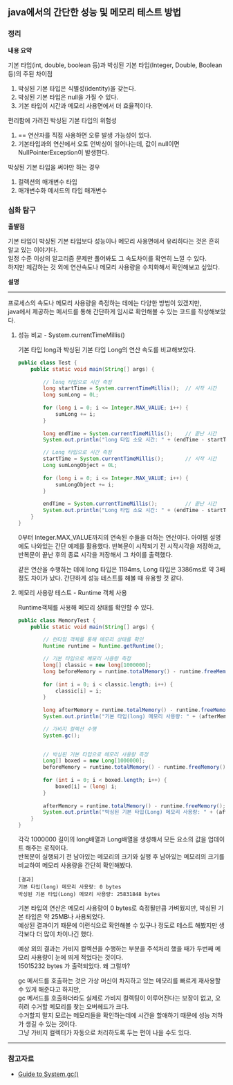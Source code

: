 ## java에서의 간단한 성능 및 메모리 테스트 방법

### 정리

**내용 요약**

기본 타입(int, double, boolean 등)과 박싱된 기본 타입(Integer, Double, Boolean 등)의 주된 차이점
1. 박싱된 기본 타입은 식별성(identity)을 갖는다. 
2. 박싱된 기본 타입은 null을 가질 수 있다.
3. 기본 타입이 시간과 메모리 사용면에서 더 효율적이다.

편리함에 가려진 박싱된 기본 타입의 위험성
1. == 연산자를 직접 사용하면 오류 발생 가능성이 있다.
2. 기본타입과의 연산에서 오토 언박싱이 일어나는데, 값이 null이면 NullPointerException이 발생한다. 

박싱된 기본 타입을 써야만 하는 경우
1. 컬렉션의 매개변수 타입
2. 매개변수화 메서드의 타입 매개변수


### 심화 탐구

**출발점**

기본 타입이 박싱된 기본 타입보다 성능이나 메모리 사용면에서 유리하다는 것은 흔히 알고 있는 이야기다.  
일정 수준 이상의 알고리즘 문제만 풀어봐도 그 속도차이를 확연히 느낄 수 있다.  
하지만 체감하는 것 외에 연산속도나 메모리 사용량을 수치화해서 확인해보고 싶었다.  


**설명**

<hr>

프로세스의 속도나 메모리 사용량을 측정하는 데에는 다양한 방법이 있겠지만,  
java에서 제공하는 메서드를 통해 간단하게 임시로 확인해볼 수 있는 코드를 작성해보았다.

1. 성능 비교 - System.currentTimeMillis()

    기본 타입 long과 박싱된 기본 타입 Long의 연산 속도를 비교해보았다.
    ```java
    public class Test {
        public static void main(String[] args) {
            
            // long 타입으로 시간 측정
            long startTime = System.currentTimeMillis();  // 시작 시간
            long sumLong = 0L;
            
            for (long i = 0; i <= Integer.MAX_VALUE; i++) {
                sumLong += i;
            }
            
            long endTime = System.currentTimeMillis();    // 끝난 시간
            System.out.println("long 타입 소요 시간: " + (endTime - startTime) + "ms");		// long 타입 소요 시간: 1194ms

            // Long 타입으로 시간 측정
            startTime = System.currentTimeMillis();       // 시작 시간
            Long sumLongObject = 0L;
            
            for (long i = 0; i <= Integer.MAX_VALUE; i++) {
                sumLongObject += i;
            }
            
            endTime = System.currentTimeMillis();         // 끝난 시간
            System.out.println("Long 타입 소요 시간: " + (endTime - startTime) + "ms");		// Long 타입 소요 시간: 3386ms
        }
    }
    ```
    0부터 Integer.MAX_VALUE까지의 연속된 수들을 더하는 연산이다. 아이템 설명에도 나와있는 간단 예제를 활용했다.
    반복문이 시작되기 전 시작시각을 저장하고, 반복문이 끝난 후의 종료 시각을 저장해서 그 차이를 출력했다.

    같은 연산을 수행하는 데에 long 타입은 1194ms, Long 타입은 3386ms로 약 3배 정도 차이가 났다.
    간단하게 성능 테스트를 해볼 때 유용할 것 같다.

2. 메모리 사용량 테스트 - Runtime 객체 사용

    Runtime객체를 사용해 메모리 상태를 확인할 수 있다.

    ```java
    public class MemoryTest {
        public static void main(String[] args) {
            
            // 런타임 객체를 통해 메모리 상태를 확인
            Runtime runtime = Runtime.getRuntime();

            // 기본 타입으로 메모리 사용량 측정
            long[] classic = new long[1000000];
            long beforeMemory = runtime.totalMemory() - runtime.freeMemory(); // 메모리 사용 전
            
            for (int i = 0; i < classic.length; i++) {
                classic[i] = i;
            }
            
            long afterMemory = runtime.totalMemory() - runtime.freeMemory();  // 메모리 사용 후
            System.out.println("기본 타입(long) 메모리 사용량: " + (afterMemory - beforeMemory) + " bytes");

            // 가비지 컬렉션 수행
            System.gc();
            

            // 박싱된 기본 타입으로 메모리 사용량 측정
            Long[] boxed = new Long[1000000];
            beforeMemory = runtime.totalMemory() - runtime.freeMemory(); // 메모리 사용 전
            
            for (int i = 0; i < boxed.length; i++) {
                boxed[i] = (long) i;
            }
            
            afterMemory = runtime.totalMemory() - runtime.freeMemory();  // 메모리 사용 후
            System.out.println("박싱된 기본 타입(Long) 메모리 사용량: " + (afterMemory - beforeMemory) + " bytes");
        }
    }
    ```
    각각 1000000 길이의 long배열과 Long배열을 생성해서 모든 요소의 값을 업데이트 해주는 로직이다.  
    반복문이 실행되기 전 남아있는 메모리의 크기와 실행 후 남아있는 메모리의 크기를 비교하여 메모리 사용량을 간단히 확인해봤다.
    
    ```
    [결과]
    기본 타입(long) 메모리 사용량: 0 bytes
    박싱된 기본 타입(Long) 메모리 사용량: 25831848 bytes
    ```

    기본 타입의 연산은 메모리 사용량이 0 bytes로 측정될만큼 가벼웠지만, 박싱된 기본 타입은 약 25MB나 사용되었다.  
    예상된 결과이기 때문에 이런식으로 확인해볼 수 있구나 정도로 테스트 해봤지만 생각보다 더 많이 차이나긴 했다.  
    
    예상 외의 결과는 가비지 컬렉션을 수행하는 부분을 주석처리 했을 때가 두번째 메모리 사용량이 눈에 띄게 적었다는 것이다.  
    15015232 bytes 가 출력되었다. 왜 그럴까?  
    
    gc 메서드를 호출하는 것은 가상 머신이 차지하고 있는 메모리를 빠르게 재사용할 수 있게 해준다고 하지만,  
    gc 메서드를 호출하더라도 실제로 가비지 컬렉팅이 이루어진다는 보장이 없고, 오히려 수거할 메모리를 찾는 오버헤드가 크다.  
    수거할지 말지 모르는 메모리들을 확인하는데에 시간을 할애하기 때문에 성능 저하가 생길 수 있는 것이다.  
    그냥 가비지 컬렉터가 자동으로 처리하도록 두는 편이 나을 수도 있다.

<hr>

### 참고자료
- [Guide to System.gc()](https://www.baeldung.com/java-system-gc)